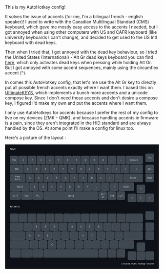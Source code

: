 This is my AutoHotkey config!

It solves the issue of accents (for me, I'm a bilingual french - english speaker)! I used to write with the Canadian Multilingual Standard (CMS) keyboard, which gave me mostly easy access to the accents I needed, but I got annoyed when using other computers with US and CAFR keyboard (like university keyboards I can't change), and decided to get used to the US Intl keyboard with dead keys.

Then when I tried that, I got annoyed with the dead key behaviour, so I tried the United States (International) - Alt Gr dead keys keyboard you can find [here](https://github.com/thomasfaingnaert/win-us-intl-altgr), which only activates dead keys when pressing while holding Alt Gr. But I got annoyed with some accent sequences, mainly using the circumflex accent (^). 

In comes this AutoHotkey config, that let's me use the Alt Gr key to directly put all possible french accents exactly where I want them. I based this on [UltimateKEYS](https://pieter-degroote.github.io/UltimateKEYS/), which implements a bunch more accents and a unicode compose key. Since I don't need those accents and don't desire a compose key, I figured I'd make my own and put the accents where I want them. 

I only use AutoHotkeys for accents because I prefer the rest of my config to live on my devices (ZMK - QMK), and because handling accents in firmware is a pain, since they aren't integrated in the HID standard and are always handled by the OS. At some point I'll make a config for linux too. 

Here's a picture of the layout :

![Accent Keymap](drawer\accent_keymap.png)